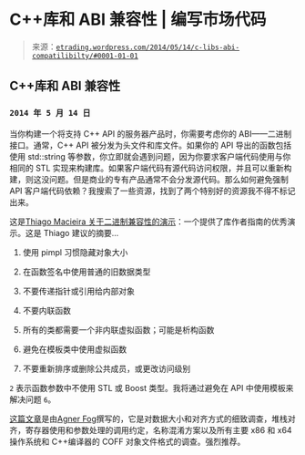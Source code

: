 <!--yml

category: 未分类

date: 2024-05-12 19:32:48

-->

# C++库和 ABI 兼容性 | 编写市场代码

> 来源：[`etrading.wordpress.com/2014/05/14/c-libs-abi-compatilibilty/#0001-01-01`](https://etrading.wordpress.com/2014/05/14/c-libs-abi-compatilibilty/#0001-01-01)

## C++库和 ABI 兼容性

### `2014 年 5 月 14 日`

当你构建一个将支持 C++ API 的服务器产品时，你需要考虑你的 ABI——二进制接口。通常，C++ API 被分发为头文件和库文件。如果你的 API 导出的函数包括使用 std::string 等参数，你立即就会遇到问题，因为你要求客户端代码使用与你相同的 STL 实现来构建库。如果客户端代码有源代码访问权限，并且可以重新构建，则这没问题。但是商业的专有产品通常不会分发源代码。那么如何避免强制 API 客户端代码依赖？我搜索了一些资源，找到了两个特别好的资源我不得不标记出来。

这是[Thiago Macieira 关于二进制兼容性的演示](http://events.linuxfoundation.org/sites/events/files/slides/Binary_Compatibility_for_library_devs.pdf)：一个提供了库作者指南的优秀演示。这是 Thiago 建议的摘要...

1.  使用 pimpl 习惯隐藏对象大小

1.  在函数签名中使用普通的旧数据类型

1.  不要传递指针或引用给内部对象

1.  不要内联函数

1.  所有的类都需要一个非内联虚拟函数；可能是析构函数

1.  避免在模板类中使用虚拟函数

1.  不要重新排序或删除公共成员，或更改访问级别

`2` 表示函数参数中不使用 STL 或 Boost 类型。我将通过避免在 API 中使用模板来解决问题 `6`。

[这篇文章](http://www.agner.org/optimize/calling_conventions.pdf)是由[Agner Fog](http://www.agner.org)撰写的，它是对数据大小和对齐方式的细致调查，堆栈对齐，寄存器使用和参数处理的调用约定，名称混淆方案以及所有主要 x86 和 x64 操作系统和 C++编译器的 COFF 对象文件格式的调查。强烈推荐。
